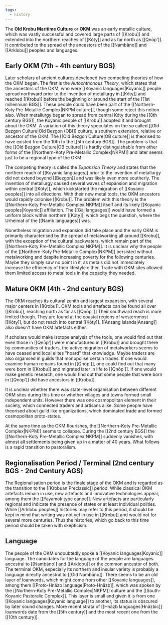 ```yaml
---
tags:
  - history
---
```

The **Old Krobu Maritime Culture** or **OKM** was an early metallic culture, which was vastly successful and covered large parts of [[Krobu]] and extended into the northern reaches of [[Kóty]] and as far north as [[Qnōp']]. It contributed to the spread of the ancestors of the [[Nambāno]] and [[Arklobu]] peoples and languages. 

## Early OKM (7th - 4th century BGS)
Later scholars of ancient cultures developed two competing theories of how the OKM began. The first is the *Autochthonous Theory*, which states that the ancestors of the OKM, who were [[Koyanic languages|Koyanic]] people spread northward prior to the invention of metallurgy in [[Kóty]] and reached [[Krobu]] before the beginning or around the start of the [[1st millennium BGS]]. These people could have been part of the [[Northern-Koty Pre-Metallic Complex|NKPM culture]], though some reject this notion also. When metallurgy began to spread from central Kóty during the [[8th century BGS]], the Koyanic people of [[Krobu]] adopted it and brought about the OKM. 
A variation of this theory speculates on the so called [[Old Bezgon Culture|Old Bezgon (OB)]] culture, a southern extension, relative or ancestor of the OKM. The [[Old Bezgon Culture|OB culture]] is theorised to have existed from the 10th to the [[5th century BGS]]. The problem is that the [[Old Bezgon Culture|OB culture]] is hardly distinguishable from other forms of the [[Northern-Koty Pre-Metallic Complex|NKPM]] and later seems just to be a regional type of the OKM. 

The competing theory is called the *Expansion Theory* and states that the northern reach of [[Koyanic languages]] prior to the invention of metallurgy did not extend beyond [[Bezgon]] and was likely even more southerly. The invention of metallurgy caused several waves of expansion and migration within central [[Kóty]], which kickstarted the migration of [[Koyanic peoples]] into all directions. With their new metal tools, the OKM ancestors would rapidly colonise [[Krobu]]. The problem with this theory is the [[Northern-Koty Pre-Metallic Complex|NKPM]] itself and its likely [[Koyanic peoples|Koyanic]] affiliation. The [[Gäj languages]] would have formed a uniform block within northern [[Kóty]], which begs the question, where the Urheimat of the [[Namb languages]] was. 

Nonetheless migration and expansion did take place and the early OKM is primarily characterised by the spread of metalworking all around [[Krobu]], with the exception of the cultural backwaters, which remain part of the [[Northern-Koty Pre-Metallic Complex|NKPM]]. It is unclear why the people of the [[Northern-Koty Pre-Metallic Complex|NKPM]] persisted without metalworking and despite increasing poverty for the following centuries. Maybe they simply saw no point in it, as metals did not immediately increase the efficiency of their lifestyle either. Trade with OKM sites allowed them limited access to metal tools in the capacity they needed. 

## Mature OKM (4th - 2nd century BGS)
The OKM reaches its cultural zenith and largest expansion, with several major centers in [[Krobu]]. OKM tools and artefacts can be found all over [[Krobu]], reaching north as far as [[Qnōp'.]] Their southward reach is more limited though. They are found at the coastal regions of westernmost [[Kóty]], but do not reach into central [[Kóty]]. [[Ansang Islands|Ansang]] also doesn't have OKM artefacts either. 

If scholars would make isotope analysis of the tools, one would find out that even those in [[Qnōp']] were manufactured in [[Krobu]] and brought there by communities of traders, the active migration of metalworkers seems to have ceased and local elites "hoard" that knowledge. Maybe traders are also organised in guilds that monopolise certain trades. If one would examine human remains found in [[Qnōp']], one could find out that many were born in [[Krobu]] and migrated later in life to [[Qnōp']]. If one would make genetic research, one would find out that some people that were born in [[Qnōp']] did have ancestors in [[Krobu]]. 

It is unclear whether there was state-level organisation between different OKM sites during this time or whether villages and towns formed small independent units. However there was one cosmopolitan element in their society, which connected traders and artisans alike. Some people have theorised about guild like organizations, which dominated trade and formed cosmopolitan proto-states. 

At the same time as the OKM flourishes, the [[Northern-Koty Pre-Metallic Complex|NKPM]] seems to collapse. During the [[2nd century BGS]] the [[Northern-Koty Pre-Metallic Complex|NKPM]] suddenly vanishes, with almost all settlements being given up in a matter of 40 years. What follows is a rapid transition to pastoralism.

## Regionalisation Period / Terminal (2nd century BGS - 2nd Century AGS) 
The Regionalisation period is the finale stage of the OKM and is regarded as the transition to the [[Krobuan Preclassic]] period. While classical OKM artefacts remain in use, new artefacts and innovative technologies appear, among them the [[Yayamok type canoe]]. New artefacts are particularly regional and indicate the presence of states or at least individual polities. While [[Arklobu peoples]] histories may refer to this period, it should be kept in mind that writing was not yet in use in [[Krobu]] and would not for several more centuries. Thus the histories, which go back to this time period should be taken with skepticism. 

## Language 
The people of the OKM undoubtedly spoke a [[Koyanic languages|Koyanic]] language. The candidates for the language of the people are languages ancestral to [[Nambāno]] and [[Arklobu]] or the common ancestor of both. The terminal OKM, especially its northern and insular variety is probably a language directly ancestral to [[Old Nambāno]]. There seems to be an old layer of loanwords, which might come from other [[Koyanic languages]], among them [[Proto-Hnäzb language|Proto-Hnäzb]], which was spoken by the [[Northern-Koty Pre-Metallic Complex|NKPM]] culture and the [[South-Koyanic Pastoralic Complex]]. This layer is small and given it is from one [[Koyanic languages|Koyanic language]] to another, its status is obscured by later sound changes. More recent strata of [[Hnäzb languages|Hnäzbic]] loanwords date from the [[5th century]] and the most recent one from the [[10th century]].  